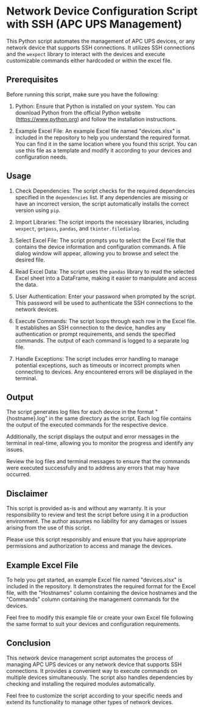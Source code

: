 # Network Device Configuration Script with SSH (APC UPS Management)

This Python script automates the management of APC UPS devices, or any network device that supports SSH connections. It utilizes SSH connections and the `wexpect` library to interact with the devices and execute customizable commands either hardcoded or within the excel file.

## Prerequisites

Before running this script, make sure you have the following:

1. Python: Ensure that Python is installed on your system. You can download Python from the official Python website (https://www.python.org) and follow the installation instructions.

2. Example Excel File: An example Excel file named "devices.xlsx" is included in the repository to help you understand the required format. You can find it in the same location where you found this script. You can use this file as a template and modify it according to your devices and configuration needs.

## Usage

1. Check Dependencies: The script checks for the required dependencies specified in the `dependencies` list. If any dependencies are missing or have an incorrect version, the script automatically installs the correct version using `pip`.

2. Import Libraries: The script imports the necessary libraries, including `wexpect`, `getpass`, `pandas`, and `tkinter.filedialog`.

3. Select Excel File: The script prompts you to select the Excel file that contains the device information and configuration commands. A file dialog window will appear, allowing you to browse and select the desired file.

4. Read Excel Data: The script uses the `pandas` library to read the selected Excel sheet into a DataFrame, making it easier to manipulate and access the data.

5. User Authentication: Enter your password when prompted by the script. This password will be used to authenticate the SSH connections to the network devices.

6. Execute Commands: The script loops through each row in the Excel file. It establishes an SSH connection to the device, handles any authentication or prompt requirements, and sends the specified commands. The output of each command is logged to a separate log file.

7. Handle Exceptions: The script includes error handling to manage potential exceptions, such as timeouts or incorrect prompts when connecting to devices. Any encountered errors will be displayed in the terminal.

## Output

The script generates log files for each device in the format "{hostname}.log" in the same directory as the script. Each log file contains the output of the executed commands for the respective device.

Additionally, the script displays the output and error messages in the terminal in real-time, allowing you to monitor the progress and identify any issues.

Review the log files and terminal messages to ensure that the commands were executed successfully and to address any errors that may have occurred.

## Disclaimer

This script is provided as-is and without any warranty. It is your responsibility to review and test the script before using it in a production environment. The author assumes no liability for any damages or issues arising from the use of this script.

Please use this script responsibly and ensure that you have appropriate permissions and authorization to access and manage the devices.

## Example Excel File

To help you get started, an example Excel file named "devices.xlsx" is included in the repository. It demonstrates the required format for the Excel file, with the "Hostnames" column containing the device hostnames and the "Commands" column containing the management commands for the devices.

Feel free to modify this example file or create your own Excel file following the same format to suit your devices and configuration requirements.

## Conclusion

This network device management script automates the process of managing APC UPS devices or any network device that supports SSH connections. It provides a convenient way to execute commands on multiple devices simultaneously. The script also handles dependencies by checking and installing the required modules automatically.

Feel free to customize the script according to your specific needs and extend its functionality to manage other types of network devices.
